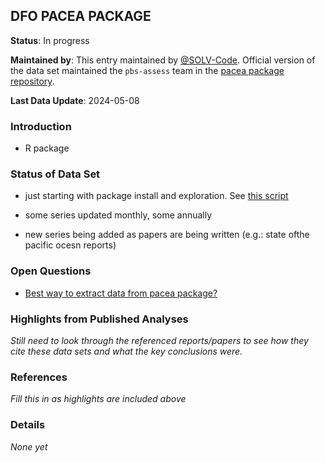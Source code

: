 ## DFO PACEA PACKAGE

**Status**: In progress

**Maintained by**: This entry maintained by [@SOLV-Code](https://github.com/SOLV-Code). Official version of the data set maintained the ```pbs-assess``` team in the [pacea package repository](https://github.com/pbs-assess/pacea).

**Last Data Update**: 2024-05-08

### Introduction

* R package

### Status of Data Set

* just starting with package install and exploration. See [this script](https://github.com/SOLV-Code/Open-Source-Env-Cov-PacSalmon/blob/main/CODE/DFO_PACEA_Package/1_Pacea_PackageInstallandDataExtract.R)


* some series updated monthly, some annually
* new series being added as papers are being written (e.g.: state ofthe pacific ocesn reports)


### Open Questions 

* [Best way to extract data from pacea package?](https://github.com/SOLV-Code/Open-Source-Env-Cov-PacSalmon/issues/116)


### Highlights from Published Analyses


*Still need to look through the referenced reports/papers to see how they cite these data sets and what the key conclusions were.*


### References

*Fill this in as highlights are included above*



### Details

*None yet*